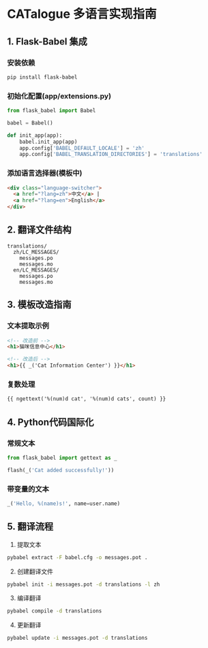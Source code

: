# CATalogue 多语言实现指南

## 1. Flask-Babel 集成

### 安装依赖
```bash
pip install flask-babel
```

### 初始化配置(app/extensions.py)
```python
from flask_babel import Babel

babel = Babel()

def init_app(app):
    babel.init_app(app)
    app.config['BABEL_DEFAULT_LOCALE'] = 'zh'
    app.config['BABEL_TRANSLATION_DIRECTORIES'] = 'translations'
```

### 添加语言选择器(模板中)
```html
<div class="language-switcher">
  <a href="?lang=zh">中文</a> | 
  <a href="?lang=en">English</a>
</div>
```

## 2. 翻译文件结构
```
translations/
  zh/LC_MESSAGES/
    messages.po
    messages.mo
  en/LC_MESSAGES/
    messages.po  
    messages.mo
```

## 3. 模板改造指南

### 文本提取示例
```html
<!-- 改造前 -->
<h1>猫咪信息中心</h1>

<!-- 改造后 -->  
<h1>{{ _('Cat Information Center') }}</h1>
```

### 复数处理
```html
{{ ngettext('%(num)d cat', '%(num)d cats', count) }}
```

## 4. Python代码国际化

### 常规文本
```python
from flask_babel import gettext as _

flash(_('Cat added successfully!'))
```

### 带变量的文本
```python
_('Hello, %(name)s!', name=user.name)
```

## 5. 翻译流程

1. 提取文本
```bash
pybabel extract -F babel.cfg -o messages.pot .
```

2. 创建翻译文件
```bash 
pybabel init -i messages.pot -d translations -l zh
```

3. 编译翻译
```bash
pybabel compile -d translations
```

4. 更新翻译
```bash
pybabel update -i messages.pot -d translations
